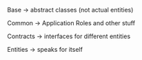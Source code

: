 Base -> abstract classes (not actual entities)

Common -> Application Roles and other stuff

Contracts -> interfaces for different entities

Entities -> speaks for itself
